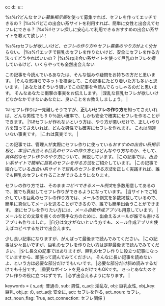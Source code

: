 o::
d::
u::


%s%r?どんな*セフレ募集掲示板*を使って募集すれば、セフレを作ってエッチできるの？
|%s%r?どこの出会い系サイトを利用すれば、簡単に女性と出会えてセフレにできる？
|%s%r!セフレ探しに安心して利用できるおすすめの出会い系サイトを教えて欲しい！

%s%rpセフレが欲しいけど、*セフレの作り方*や*セフレ募集のやり方*がよく分からない。
|%s%r?エッチで巨乳のセフレを作りたいけど、安全にセフレを作る方法ってどうやればいいの？
|%s%rp出会い系サイトを使って巨乳のセフレを探しているけど、いくらやっても全然出会えない

この記事を今読んでいるあなたは、そんな悩みや疑問をお持ちの方だと思います。
|そんな気持ちでネットを検索して、この記事にたどり着いた方も多いと思います。
|あなたはそういう狙いでこの記事を今読んでらっしゃるのだと思います。
そんなあなたに衝撃の事実をお伝えします。
|淫乱な巨乳セフレが欲しいけどなかなかできないあなたに、良いことをお教えしましょう。
|

%l!セフレ作りは一見難しそうですが、**正しいセフレの作り方**を知ってさえいれば、どんな男性でも９０％近い確率で、しかも安全で確実にセフレを作ることができます。
|%l!セフレが作れないという方は、やり方が悪いだけで、正しいやり方を知ってさえいれば、どんな男性でも確実にセフレを作れます。
これは間違いない事実です。
|これは真実です。
|

この記事では、管理人が実際にセフレ作りに使っている*おすすめの出会い系掲示板*と、*本当に出会える巨乳のセフレの作り方*とはどんなやり方なのか、そして、*具体的なセフレ作りのやり方*について、解説しています。
|この記事では、*出会い系サイトで簡単に巨乳のセフレを作る方法*をご紹介しています。
|この記事で紹介している*出会い系サイトで巨乳のセフレを作る方法*を正しく実践すれば、誰でも巨乳のセフレを作ることができるようになります。

セフレの作り方では、そのまま*コピペできるメール例文*を多数用意してあるので、誰でも真似してセフレ作りができるようになっています。 
|当サイトでご紹介している巨乳のセフレの作り方では、メールの例文を多数掲載しているので、簡単に真似してメールを送ることができるので、誰でも簡単出会うことができます。
楽にセフレを作りたい方には、*メール自動作成アプリ*も用意しています。
|メールなどの文章を書くのが苦手な方のために、出会えるメールが誰でも書けるアプリも作りました。
|自分は文才がないという方でも、メール作成アプリを使えばコピペするだけで出会えます。

少し長い記事になりますが、がんばって最後まで読んでみてください。
|この記事は少々長いですが、巨乳のセフレを作りたい方は是非最後まで読んでみてください。
|少し長文の記事ではありますが、巨乳のセフレ作りに役立つ記事になっていますから、頑張って読んでみてください。
そんなに長い記事を読めないよ、という方は必要な部分だけでもいいです。
|必要な部分だけ斜め読みするだけでも十分です。
|重要なポイントを見るだけでもOKです。
きっとあなたのセフレ作りの役に立つはずです。
|必ず出会えるようになります。
|


keywords = {
        s_adj: 普通の, sub: 男性,
        o_adj: 淫乱な, obj: 巨乳女性, obj_key: 巨乳, obj_p: の,
        act_adj: 安全に, act: セフレを作る, act_noun: セフレ, act_noun_flag: True,
        act_connection: セフレ関係 }


